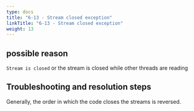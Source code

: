 ```yaml
---
type: docs
title: "6-13 - Stream closed exception"
linkTitle: "6-13 - Stream closed exception"
weight: 13
---
```



## possible reason

`Stream is closed` or the stream is closed while other threads are reading

## Troubleshooting and resolution steps

Generally, the order in which the code closes the streams is reversed.

<p style="margin-top: 3rem;"> </p>